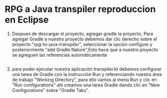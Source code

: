 # RPG a Java transpiler reproduccion en Eclipse 

1. Despues de descargar el proyecto, agregar gradle la proyecto, Para agregar Gradle a nuestro proyecto debemos dar clic derecho sobre el proyecto "rpg-to-java-transpiler", seleccionar la opción configure y posteriormente "add Gradle Nature",Esto hace que a nuestro proyecto se agreguen las referencias automáticamente 

<p>
<img title="Estructura archivos proyecto Eclipse" alt="" src="https://https://github.com/sairohernandez/rpg-to-java-transpiler/edit/master/.github/img/Estructura_Archivos_Proyecto_Eclipse.png" />
</p>

2. para poder ejecutar nuestra aplicación  transpiler.kt debemos configurar una tarea de Gradle con la instrucción Run y referenciando nuestra área de trabajo "Working Directory", para ello vamos al menú Run y clic en "Run configurations" ahi creamos una tarea Gradle dando clic en "New Configurations" sobre "Gradle Taks". 



